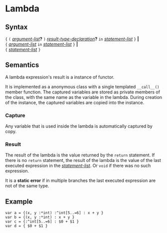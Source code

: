 # Lambda

## Syntax

`{` `(` [_argument-list_](argument_list.md)__?__ `)` [_result-type-declaration_](result_type_declaration.md)__?__ `in` [_statement-list_](statement_list.md) `}` __|__\
`{` [_argument-list_](argument_list.md) `in` [_statement-list_](statement_list.md) `}` __|__\
`{` [_statement-list_](statement_list.md) `}`


## Semantics
A lambda expression's result is a instance of functor.

It is implemented as a anonymous class with a single templated `__call__()` member function.
The captured variables are stored as private members of the class, with the same name
as the variable in the lambda. During creation of the instance, the captured
variables are copied into the instance.

### Capture
Any variable that is used inside the lambda is automatically captured by copy.

### Result
The result of the lambda is the value returned by the `return` statement. If
there is no `return` statement, the result of the lambda is the value of the
last executed expression in the [_statement-list_](statement_list.md). Or `void` if
there was no such expression.

It is a **static error** if in multiple branches the last executed expression
are not of the same type.


## Example

```
var a = {(x, y :*int) :^int[5..=6] : x + y }
var b = {(x, y :*int) : x + y }
var c = {:^int[5..=6] : $0 + $1 }
var d = { $0 + $1 }
```


